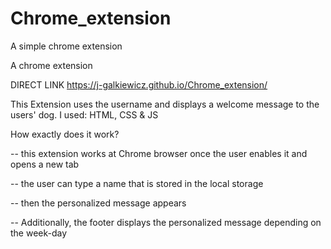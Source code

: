 # Chrome_extension
A simple chrome extension

A chrome extension

DIRECT LINK https://j-galkiewicz.github.io/Chrome_extension/

This Extension uses the username and displays a welcome message to the users' dog. I used: HTML, CSS & JS

How exactly does it work?

-- this extension works at Chrome browser once the user enables it and opens a new tab

-- the user can type a name that is stored in the local storage

-- then the personalized message appears

-- Additionally, the footer displays the personalized message depending on the week-day